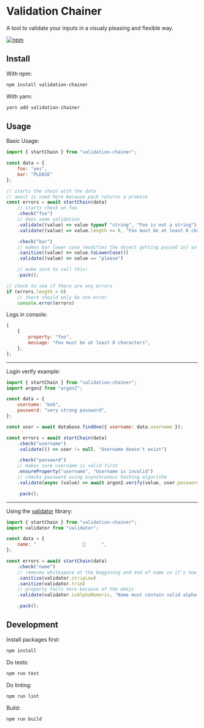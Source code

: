 # Validation Chainer

A tool to validate your inputs in a visualy pleasing and flexible way.

[![npm](https://img.shields.io/npm/v/validation-chainer.svg)](https://www.npmjs.com/package/validation-chainer)

## Install

With npm:

```sh
npm install validation-chainer
```

With yarn:

```sh
yarn add validation-chainer
```

## Usage

Basic Usage:

```js
import { startChain } from "validation-chainer";

const data = {
    foo: "yes",
    bar: "PLEASE"
};

// starts the chain with the data
// await is used here because pack returns a promise
const errors = await startChain(data)
    // starts check on foo
    .check("foo")
    // does some validation
    .validate((value) => value typeof "string", "Foo is not a string")
    .validate((value) => value.length >= 8, "Foo must be at least 8 characters")

    .check("bar")
    // makes bar lower case (modifies the object getting passed in) so bar is now please
    .sanitize((value) => value.toLowerCase())
    .validate((value) => value == "please")

    // make sure to call this!
    .pack();

// check to see if there are any errors
if (errors.length > 0)
    // there should only be one error
    console.error(errors)
```

Logs in console:

```js
[
    {
        property: "foo",
        message: "Foo must be at least 8 characters",
    },
];
```

---

Login verify example:

```js
import { startChain } from "validation-chainer";
import argon2 from "argon2";

const data = {
    username: "bob",
    password: "very strong password",
};

const user = await database.findOne({ username: data.username });

const errors = await startChain(data)
    .check("username")
    .validate(() => user != null, "Username doesn't exist")

    .check("password")
    // makes sure username is valid first
    .ensureProperty("username", "Username is invalid")
    // checks password using asynchronous hashing algorithm
    .validate(async (value) => await argon2.verify(value, user.password), "Password is incorrect")

    .pack();
```

---

Using the [validator](https://www.npmjs.com/package/validator) library:

```js
import { startChain } from "validation-chainer";
import validator from "validator";

const data = {
    name: "                 💩      ",
};

const errors = await startChain(data)
    .check("name")
    // removes whitespace at the beggining and end of name so it's now just "💩"
    .sanitize(validator.stripLow)
    .sanitize(validator.trim)
    // property fails here because of the emoji
    .validate(validator.isAlphaNumeric, "Name must contain valid alpha-numeric characters")

    .pack();
```

## Development

Install packages first:

```sh
npm install
```

Do tests:

```sh
npm run test
```

Do linting:

```sh
npm run lint
```

Build:

```sh
npm run build
```
